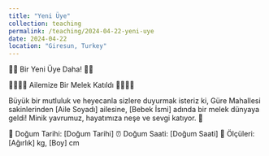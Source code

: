 ```yaml
---
title: "Yeni Üye"
collection: teaching
permalink: /teaching/2024-04-22-yeni-uye
date: 2024-04-22
location: "Giresun, Turkey"
---
```


👶🍼 Bir Yeni Üye Daha! 🎉✨

👨‍👩‍👧‍👦 Ailemize Bir Melek Katıldı 👨‍👩‍👧‍👦

Büyük bir mutluluk ve heyecanla sizlere duyurmak isteriz ki, Güre Mahallesi sakinlerinden [Aile Soyadı] ailesine, [Bebek İsmi] adında bir melek dünyaya geldi! Minik yavrumuz, hayatımıza neşe ve sevgi katıyor. 💖

📅 Doğum Tarihi: [Doğum Tarihi]
⏰ Doğum Saati: [Doğum Saati]
📏 Ölçüleri: [Ağırlık] kg, [Boy] cm